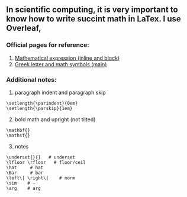 ## In scientific computing, it is very important to know how to write succint math in LaTex. I use Overleaf,

### Official pages for reference:

1. [Mathematical expression (inline and block)](https://www.overleaf.com/learn/latex/Mathematical_expressions)
2. [Greek letter and math symbols (main)](https://www.overleaf.com/learn/latex/List_of_Greek_letters_and_math_symbols)



### Additional notes:

1. paragraph indent and paragraph skip

```
\setlength{\parindent}{0em}
\setlength{\parskip}{1em}
```


2. bold math and upright (not tilted)

```
\mathbf{}
\mathsf{}
```

3. notes

```
\underset{}{}   # underset
\lfloor \rfloor   # floor/ceil
\hat     # hat
\Bar     # bar
\left\| \right\|    # norm
\sim    # ~
\arg    # arg
```


